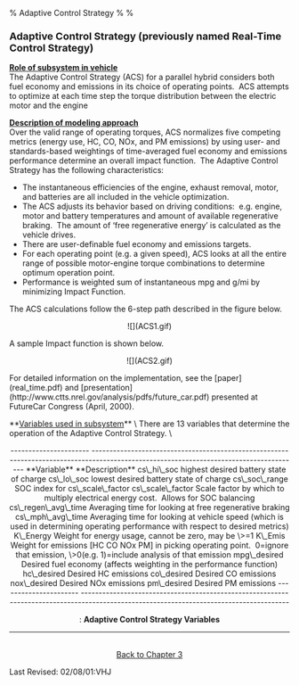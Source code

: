 % Adaptive Control Strategy
% 
% 

### **<font size="+1">Adaptive Control Strategy (previously named Real-Time Control Strategy)</font>**

**<u>Role of subsystem in vehicle</u>** \
The Adaptive Control Strategy (ACS) for a parallel hybrid considers both
fuel economy and emissions in its choice of operating points.  ACS
attempts to optimize at each time step the torque distribution between
the electric motor and the engine

**<u>Description of modeling approach</u>** \
Over the valid range of operating torques, ACS normalizes five competing
metrics (energy use, HC, CO, NOx, and PM emissions) by using user- and
standards-based weightings of time-averaged fuel economy and emissions
performance determine an overall impact function.  The Adaptive Control
Strategy has the following characteristics:

-   The instantaneous efficiencies of the engine, exhaust removal,
    motor, and batteries are all included in the vehicle optimization.
-   The ACS adjusts its behavior based on driving conditions:  e.g.
    engine, motor and battery temperatures and amount of available
    regenerative braking.  The amount of ‘free regenerative energy’ is
    calculated as the vehicle drives.
-   There are user-definable fuel economy and emissions targets.
-   For each operating point (e.g. a given speed), ACS looks at all the
    entire range of possible motor-engine torque combinations to
    determine optimum operation point.
-   Performance is weighted sum of instantaneous mpg and g/mi by
    minimizing Impact Function.

The ACS calculations follow the 6-step path described in the figure
below.

<center>
![](ACS1.gif)

</center>
<p>
A sample Impact function is shown below.

<center>
<p>
![](ACS2.gif)

</center>
For detailed information on the implementation, see the
[paper](real_time.pdf) and
[presentation](http://www.ctts.nrel.gov/analysis/pdfs/future_car.pdf)
presented at FutureCar Congress (April, 2000).

<p>
**<u>Variables used in subsystem</u>** \
There are 13 variables that determine the operation of the Adaptive
Control Strategy. \
 

<center>
  ---------------------- ----------------------------------------------------------------------------------------------------------------------------------------
  **Variable**           **Description**
  cs\_hi\_soc            highest desired battery state of charge
  cs\_lo\_soc            lowest desired battery state of charge
  cs\_soc\_range         SOC index for cs\_scale\_factor
  cs\_scale\_factor      Scale factor by which to multiply electrical energy cost.  Allows for SOC balancing
  cs\_regen\_avg\_time   Averaging time for looking at free regenerative braking
  cs\_mph\_avg\_time     Averaging time for looking at vehicle speed (which is used in determining operating performance with respect to desired metrics)
  K\_Energy              Weight for energy usage, cannot be zero, may be \>=1
  K\_Emis                Weight for emissions [HC CO NOx PM] in picking operating point.  0=ignore that emission, \>0(e.g. 1)=include analysis of that emission
  mpg\_desired           Desired fuel economy (affects weighting in the performance function)
  hc\_desired            Desired HC emissions
  co\_desired            Desired CO emissions
  nox\_desired           Desired NOx emissions
  pm\_desired            Desired PM emissions
  ---------------------- ----------------------------------------------------------------------------------------------------------------------------------------

  : **Adaptive Control Strategy Variables**

</center>
<center>

* * * * *

\
[Back to Chapter 3](advisor_ch3.html)

</center>
Last Revised: 02/08/01:VHJ
